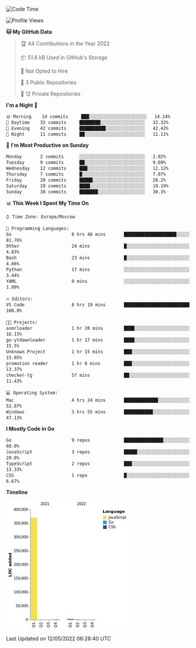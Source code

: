 <!--START_SECTION:waka-->
![Code Time](http://img.shields.io/badge/Code%20Time-301%20hrs%206%20mins-blue)

![Profile Views](http://img.shields.io/badge/Profile%20Views-0-blue)

**🐱 My GitHub Data** 

> 🏆 44 Contributions in the Year 2022
 > 
> 📦 51.8 kB Used in GitHub's Storage 
 > 
> 🚫 Not Opted to Hire
 > 
> 📜 3 Public Repositories 
 > 
> 🔑 12 Private Repositories  
 > 
**I'm a Night 🦉** 

```text
🌞 Morning    14 commits     ███░░░░░░░░░░░░░░░░░░░░░░   14.14% 
🌆 Daytime    32 commits     ████████░░░░░░░░░░░░░░░░░   32.32% 
🌃 Evening    42 commits     ██████████░░░░░░░░░░░░░░░   42.42% 
🌙 Night      11 commits     ██░░░░░░░░░░░░░░░░░░░░░░░   11.11%

```
📅 **I'm Most Productive on Sunday** 

```text
Monday       2 commits      ░░░░░░░░░░░░░░░░░░░░░░░░░   2.02% 
Tuesday      9 commits      ██░░░░░░░░░░░░░░░░░░░░░░░   9.09% 
Wednesday    12 commits     ███░░░░░░░░░░░░░░░░░░░░░░   12.12% 
Thursday     7 commits      █░░░░░░░░░░░░░░░░░░░░░░░░   7.07% 
Friday       20 commits     █████░░░░░░░░░░░░░░░░░░░░   20.2% 
Saturday     19 commits     ████░░░░░░░░░░░░░░░░░░░░░   19.19% 
Sunday       30 commits     ███████░░░░░░░░░░░░░░░░░░   30.3%

```


📊 **This Week I Spent My Time On** 

```text
⌚︎ Time Zone: Europe/Moscow

💬 Programming Languages: 
Go                       6 hrs 48 mins       ████████████████████░░░░░   81.76% 
Other                    24 mins             █░░░░░░░░░░░░░░░░░░░░░░░░   4.83% 
Bash                     23 mins             █░░░░░░░░░░░░░░░░░░░░░░░░   4.66% 
Python                   17 mins             ░░░░░░░░░░░░░░░░░░░░░░░░░   3.44% 
YAML                     9 mins              ░░░░░░░░░░░░░░░░░░░░░░░░░   1.99%

🔥 Editors: 
VS Code                  8 hrs 19 mins       █████████████████████████   100.0%

🐱‍💻 Projects: 
asmrloader               1 hr 20 mins        ████░░░░░░░░░░░░░░░░░░░░░   16.15% 
go-ytdownloader          1 hr 17 mins        ████░░░░░░░░░░░░░░░░░░░░░   15.5% 
Unknown Project          1 hr 15 mins        ███░░░░░░░░░░░░░░░░░░░░░░   15.05% 
promotion reader         1 hr 6 mins         ███░░░░░░░░░░░░░░░░░░░░░░   13.37% 
checker-tg               57 mins             ██░░░░░░░░░░░░░░░░░░░░░░░   11.43%

💻 Operating System: 
Mac                      4 hrs 24 mins       █████████████░░░░░░░░░░░░   52.87% 
Windows                  3 hrs 55 mins       ███████████░░░░░░░░░░░░░░   47.13%

```

**I Mostly Code in Go** 

```text
Go                       9 repos             ███████████████░░░░░░░░░░   60.0% 
JavaScript               3 repos             █████░░░░░░░░░░░░░░░░░░░░   20.0% 
TypeScript               2 repos             ███░░░░░░░░░░░░░░░░░░░░░░   13.33% 
CSS                      1 repo              █░░░░░░░░░░░░░░░░░░░░░░░░   6.67%

```


**Timeline**

![Chart not found](https://raw.githubusercontent.com/jeezft/jeezft/main/charts/bar_graph.png) 


 Last Updated on 12/05/2022 06:28:40 UTC
<!--END_SECTION:waka-->
